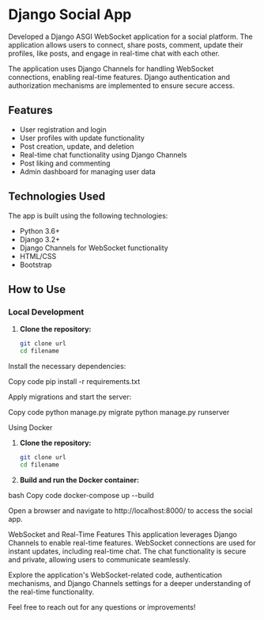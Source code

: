 # Django Social App

Developed a Django ASGI WebSocket application for a social platform. The application allows users to connect, share posts, comment, update their profiles, like posts, and engage in real-time chat with each other.

The application uses Django Channels for handling WebSocket connections, enabling real-time features. Django authentication and authorization mechanisms are implemented to ensure secure access.

## Features
- User registration and login
- User profiles with update functionality
- Post creation, update, and deletion
- Real-time chat functionality using Django Channels
- Post liking and commenting
- Admin dashboard for managing user data

## Technologies Used
The app is built using the following technologies:
- Python 3.6+
- Django 3.2+
- Django Channels for WebSocket functionality
- HTML/CSS
- Bootstrap

## How to Use

### Local Development

1. **Clone the repository:**
   ```bash
   git clone url
   cd filename


Install the necessary dependencies:

Copy code
pip install -r requirements.txt


Apply migrations and start the server:

Copy code
python manage.py migrate
python manage.py runserver


Using Docker

1. **Clone the repository:**
   ```bash
   git clone url
   cd filename


2. **Build and run the Docker container:**

bash
Copy code
docker-compose up --build 



Open a browser and navigate to http://localhost:8000/ to access the social app.

WebSocket and Real-Time Features
This application leverages Django Channels to enable real-time features. WebSocket connections are used for instant updates, including real-time chat. The chat functionality is secure and private, allowing users to communicate seamlessly.

Explore the application's WebSocket-related code, authentication mechanisms, and Django Channels settings for a deeper understanding of the real-time functionality.

Feel free to reach out for any questions or improvements!